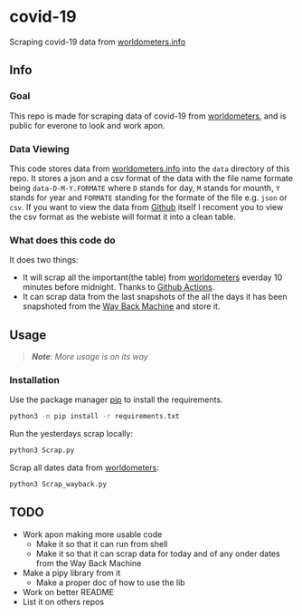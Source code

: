 # covid-19

Scraping covid-19 data from [worldometers.info](worldometers.info)

## Info

### Goal

This repo is made for scraping data of covid-19 from [worldometers](https://www.worldometers.info/coronavirus), and is public for everone to look and work apon.

### Data Viewing

This code stores data from [worldometers.info](https://www.worldometers.info/coronavirus) into the `data` directory of this repo. It stores a json and a csv format of the data with the file name formate being `data-D-M-Y.FORMATE` where `D` stands for day, `M` stands for mounth, `Y` stands for year and `FORMATE` standing for the formate of the file e.g. `json` or `csv`. If you want to view the data from [Github](https://github.com/bin0x00/Corona/tree/master/data) itself I recoment you to view the csv format as the webiste will format it into a clean table.

### What does this code do

It does two things:
* It will scrap all the important(the table) from [worldometers](https://www.worldometers.info/coronavirus) everday 10 minutes before midnight. Thanks to [Github Actions](https://github.com/features/actions).
* It can scrap data from the last snapshots of the all the days it has been snapshoted from the [Way Back Machine](https://web.archive.org/web/*/https://www.worldometers.info/coronavirus/) and store it.

## Usage

> ***Note***: *More usage is on its way*

### Installation

Use the package manager [pip](https://pip.pypa.io/en/stable/) to install the requirements.

```bash
python3 -m pip install -r requirements.txt
```

Run the yesterdays scrap locally:

```bash
python3 Scrap.py
```

Scrap all dates data from [worldometers](https://www.worldometers.info/coronavirus):

```bash
python3 Scrap_wayback.py
```

## TODO

* Work apon making more usable code
    * Make it so that it can run from shell
    * Make it so that it can scrap data for today and of any onder dates from the Way Back Machine
* Make a pipy library from it
    * Make a proper doc of how to use the lib
* Work on better README
* List it on others repos
